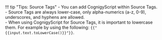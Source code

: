 !!! tip "Tips: Source Tags"
    - You can add CognigyScript within Source Tags.  
    - Source Tags are always lower-case, only alpha-numerics (a-z, 0-9), underscores, and hyphens are allowed.  
    - When using CognigyScript for Source Tags, it is important to lowercase them. For example by using the following: `{{"{{input.text.toLowerCase()}}"}}`.
